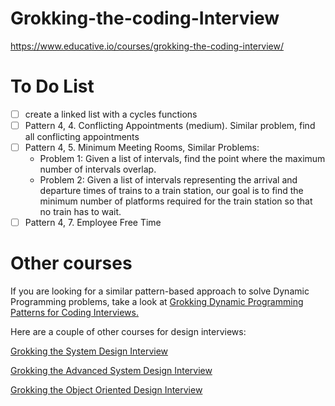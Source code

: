 # Grokking-the-coding-Interview
https://www.educative.io/courses/grokking-the-coding-interview/

# To Do List
- [ ] create a linked list with a cycles functions
- [ ] Pattern 4, 4. Conflicting Appointments (medium). Similar problem, find all conflicting appointments
- [ ] Pattern 4, 5. Minimum Meeting Rooms, Similar Problems: 
  - Problem 1: Given a list of intervals, find the point where the maximum number of intervals overlap.
  - Problem 2: Given a list of intervals representing the arrival and departure times of trains to a train station, our goal is to find the minimum number of platforms required for the train station so that no train has to wait.
- [ ] Pattern 4, 7. Employee Free Time

# Other courses
If you are looking for a similar pattern-based approach to solve Dynamic Programming problems, take a look at [Grokking Dynamic Programming Patterns for Coding Interviews.](https://www.educative.io/courses/grokking-dynamic-programming-patterns-for-coding-interviews?aff=VOY6)

Here are a couple of other courses for design interviews:

[Grokking the System Design Interview](https://www.educative.io/courses/grokking-the-system-design-interview?aff=VOY6)

[Grokking the Advanced System Design Interview](https://www.educative.io/courses/grokking-adv-system-design-intvw?aff=VOY6)

[Grokking the Object Oriented Design Interview](https://www.educative.io/courses/grokking-the-object-oriented-design-interview?aff=VOY6)


